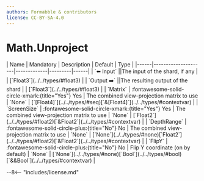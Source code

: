 ```yaml
---
authors: Formabble & contributors
license: CC-BY-SA-4.0
---
```



# Math.Unproject

<div class="sh-parameters" markdown="1">
| Name | Mandatory | Description | Default | Type |
|------|---------------------|-------------|---------|------|
| `⬅️ Input` ||The input of the shard, if any | | [`Float3`](../../types/#float3) |
| `Output ➡️` ||The resulting output of the shard | | [`Float3`](../../types/#float3) |
| `Matrix` | :fontawesome-solid-circle-xmark:{title="Yes"} Yes  | The combined view-projection matrix to use | `None` | [`[Float4]`](../../types/#seq)[`&[Float4]`](../../types/#contextvar) |
| `ScreenSize` | :fontawesome-solid-circle-xmark:{title="Yes"} Yes  | The combined view-projection matrix to use | `None` | [`Float2`](../../types/#float2)[`&Float2`](../../types/#contextvar) |
| `DepthRange` | :fontawesome-solid-circle-plus:{title="No"} No  | The combined view-projection matrix to use | `None` | [`None`](../../types/#none)[`Float2`](../../types/#float2)[`&Float2`](../../types/#contextvar) |
| `FlipY` | :fontawesome-solid-circle-plus:{title="No"} No  | Flip Y coordinate (on by default) | `None` | [`None`](../../types/#none)[`Bool`](../../types/#bool)[`&&Bool`](../../types/#contextvar) |

</div>



--8<-- "includes/license.md"

